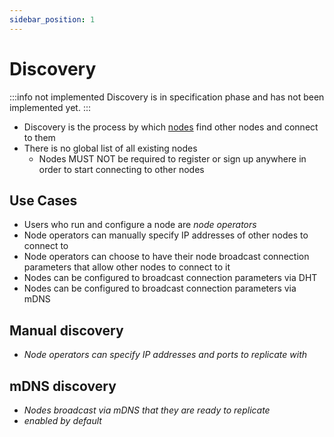 ```yaml
---
sidebar_position: 1
---
```


# Discovery

:::info not implemented
Discovery is in specification phase and has not been implemented yet.
:::

- Discovery is the process by which [nodes][clients_nodes] find other nodes and connect to them
- There is no global list of all existing nodes
    - Nodes MUST NOT be required to register or sign up anywhere in order to start connecting to other nodes

## Use Cases

- Users who run and configure a node are _node operators_
- Node operators can manually specify IP addresses of other nodes to connect to
- Node operators can choose to have their node broadcast connection parameters that allow other nodes to connect to it
- Nodes can be configured to broadcast connection parameters via DHT
- Nodes can be configured to broadcast connection parameters via mDNS

## Manual discovery

- _Node operators can specify IP addresses and ports to replicate with_

## mDNS discovery

- _Nodes broadcast via mDNS that they are ready to replicate_
- _enabled by default_

[clients_nodes]: /docs/writing-data/clients-nodes